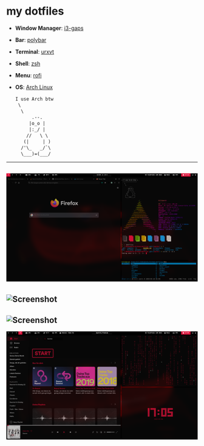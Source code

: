 # my dotfiles

- **Window Manager**: [i3-gaps](https://github.com/Airblader/i3)
- **Bar**: [polybar](https://github.com/polybar/polybar)
- **Terminal**: [urxvt](https://wiki.archlinux.org/title/rxvt-unicode)
- **Shell**: [zsh](https://github.com/ohmyzsh/ohmyzsh)
- **Menu**: [rofi](https://github.com/adi1090x/rofi)
- **OS**: [Arch Linux](https://wiki.archlinux.org/)

      I use Arch btw 
       \
        \
            .--.
           |o_o |
           |:_/ |
          //   \ \
         (|     | )
        /'\_   _/`\
        \___)=(___/


---
![Screenshot](https://github.com/089kili/dotfiles/blob/master/screenshots/main.png)
---
![Screenshot](https://github.com/089kili/dotfiles/blob/master/screenshots/rofi.png)
---
![Screenshot](https://github.com/089kili/dotfiles/blob/master/screenshots/rofi2.png)
---
![Screenshot](https://github.com/089kili/dotfiles/blob/master/screenshots/old_spotify.png)
